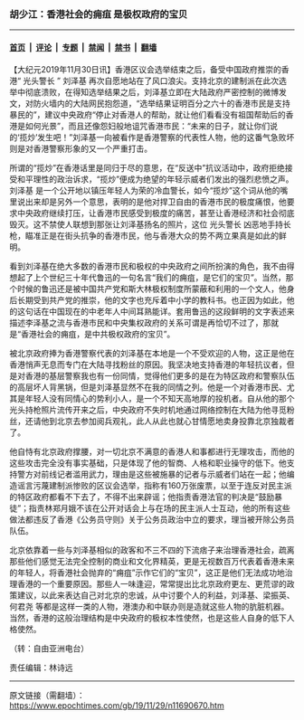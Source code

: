 ### 胡少江：香港社会的痈疽 是极权政府的宝贝

---

#### [首页](../../../..?n11690670) &nbsp;|&nbsp; [评论](../../../../../epoch-comment?n11690670) &nbsp;|&nbsp; [专题](../../../../../epoch-special?n11690670) &nbsp;|&nbsp; [禁闻](../../../../../epoch-news?n11690670) &nbsp;|&nbsp; [禁书](../../../../../books?n11690670) &nbsp;|&nbsp; [翻墙](https://github.com/gfw-breaker/nogfw/blob/master/README.md?n11690670)


<div class="post_content" id="artbody" itemprop="articleBody">
 <!-- article content begin -->
 <p>
  【大纪元2019年11月30日讯】香港区议会选举结束之后，备受中国政府推崇的香港“
  <ok href="https://www.epochtimes.com/gb/tag/%E5%85%89%E5%A4%B4%E8%AD%A6%E9%95%BF.html">
   光头警长
  </ok>
  ”
  <ok href="https://www.epochtimes.com/gb/tag/%E5%88%98%E6%B3%BD%E5%9F%BA.html">
   刘泽基
  </ok>
  再次自愿地站在了风口浪尖。支持北京的建制派在此次选举中彻底溃败，在得知选举结果之后，刘泽基立即在大陆政府严密控制的微博发文，对防火墙内的大陆网民抱怨道，“选举结果证明百分之六十的香港市民是支持暴民的”，建议中央政府“停止对香港人的帮助，就让他们看看没有祖国帮助后的香港是如何光景”，而且还像怨妇般地诅咒香港市民：“未来的日子，就让你们说的‘揽炒’发生吧！”刘泽基一向被看作是香港警察的代表性人物，他的这番气急败坏则是对香港警察形象的又一个严重打击。
 </p>
 <p>
  所谓的“揽炒”在香港话里是同归于尽的意思，在“反送中”抗议活动中，政府拒绝接受和平理性的政治诉求，“揽炒”便成为绝望的年轻示威者们发出的强烈悲愤之声。
  <ok href="https://www.epochtimes.com/gb/tag/%E5%88%98%E6%B3%BD%E5%9F%BA.html">
   刘泽基
  </ok>
  是一个公开地以镇压年轻人为荣的冷血警长，如今“揽炒”这个词从他的嘴里说出来却是另外一个意思，表明的是他对捍卫自由的香港市民的极度痛恨，他要求中央政府继续打压，让香港市民感受到极度的痛苦，甚至让香港经济和社会彻底毁灭。这不禁使人联想到那张让刘泽基扬名的照片，这位
  <ok href="https://www.epochtimes.com/gb/tag/%E5%85%89%E5%A4%B4%E8%AD%A6%E9%95%BF.html">
   光头警长
  </ok>
  凶恶地手持长枪，瞄准正是在街头抗争的香港市民，他与香港大众的势不两立果真是如此的鲜明。
 </p>
 <p>
  看到刘泽基在绝大多数的香港市民和极权的中央政府之间所扮演的角色，我不由得想起了上个世纪三十年代鲁迅的一句名言“我们的痈疽，是它们的宝贝”。当然，那个时候的鲁迅还是被中国共产党和斯大林极权制度所蒙蔽和利用的一个文人，他身后长期受到共产党的推崇，他的文字也充斥着中小学的教科书。也正因为如此，他的这句话在中国现在的中老年人中间耳熟能详。套用鲁迅的这段鲜明的文字表述来描述李泽基之流与香港市民和中央集权政府的关系可谓是再恰切不过了，那就是“香港社会的痈疽，是中共极权政府的宝贝”。
 </p>
 <p>
  被北京政府捧为香港警察代表的刘泽基在本地是一个不受欢迎的人物，这正是他在香港悄声无息而专门在大陆寻找粉丝的原因。我坚决地支持香港的年轻抗议者，但是对香港的基层警察我也有一份同情，觉得他们更多的是在为特区政府和警察队伍的高层坏人背黑锅，但是刘泽基显然不在我的同情之列。他是一个对香港市民、尤其是年轻人没有同情心的势利小人，是一个不知天高地厚的投机者。自从他的那个光头持枪照片流传开来之后，中央政府不失时机地通过网络控制在大陆为他寻觅粉丝，还请他到北京去参加阅兵观礼，此人从此也就心甘情愿地卖身投靠北京独裁者了。
 </p>
 <p>
  他自恃有北京政府撑腰，对一切北京不满意的香港人和事都进行无理攻击，而他的这些攻击完全没有事实基础，只是体现了他的智商、人格和职业操守的低下。他支持警方对前线记者滥用武力，理由是这些被施暴的记者与示威者们站在一起；他编造谣言污蔑建制派惨败的区议会选举，指称有160万张废票，以至于连反对民主派的特区政府都看不下去了，不得不出来辟谣；他指责香港法官的判决是“鼓励暴徒”；指责林郑月娥不该在公开对话会上与在场的民主派人士互动，他的所有这些做法都违反了香港《公务员守则》关于公务员政治中立的要求，理当被开除公务员队伍。
 </p>
 <p>
  北京依靠着一些与刘泽基相似的政客和不三不四的下流痞子来治理香港社会，疏离那些他们感觉无法完全控制的商业和文化界精英，更是无视数百万代表着香港未来的年轻人，将香港社会抛弃的“痈疽”示作它们的“宝贝”，这正是他们无法成功地治理香港的一个重要原因。那些人一味逢迎，常常提出比北京政府更左、更荒谬的政策建议，以此来表达自己对北京的忠诚，从中讨要个人的利益，刘泽基、梁振英、
  <ok href="https://www.epochtimes.com/gb/tag/%E4%BD%95%E5%90%9B%E5%B0%A7.html">
   何君尧
  </ok>
  等都是这样一类的人物，港澳办和中联办则是造就这些人物的肮脏机器。当然，香港的这般治理结构是中央政府的极权本性使然，也是这些人自身的低下人格使然。
 </p>
 <p>
  （转：自由亚洲电台）
 </p>
 <p>
  责任编辑：林诗远
 </p>
 <!-- article content end -->
 <div id="below_article_ad">
 </div>
</div>


---

原文链接（需翻墙）：https://www.epochtimes.com/gb/19/11/29/n11690670.htm